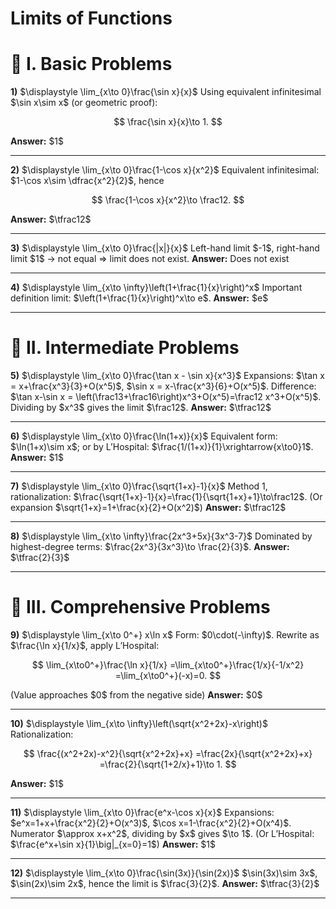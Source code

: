 

# Limits of Functions

# 🌱 I. Basic Problems

**1)** \$\displaystyle \lim\_{x\to 0}\frac{\sin x}{x}\$
Using equivalent infinitesimal \$\sin x\sim x\$ (or geometric proof):

$$
\frac{\sin x}{x}\to 1.
$$

**Answer:** \$1\$

---

**2)** \$\displaystyle \lim\_{x\to 0}\frac{1-\cos x}{x^2}\$
Equivalent infinitesimal: \$1-\cos x\sim \dfrac{x^2}{2}\$, hence

$$
\frac{1-\cos x}{x^2}\to \frac12.
$$

**Answer:** \$\tfrac12\$

---

**3)** \$\displaystyle \lim\_{x\to 0}\frac{|x|}{x}\$
Left-hand limit \$-1\$, right-hand limit \$1\$ → not equal ⇒ limit does not exist.
**Answer:** Does not exist

---

**4)** \$\displaystyle \lim\_{x\to \infty}\left(1+\frac{1}{x}\right)^x\$
Important definition limit: \$\left(1+\frac{1}{x}\right)^x\to e\$.
**Answer:** \$e\$

---

# 🌿 II. Intermediate Problems

**5)** \$\displaystyle \lim\_{x\to 0}\frac{\tan x - \sin x}{x^3}\$
Expansions: \$\tan x = x+\frac{x^3}{3}+O(x^5)\$, \$\sin x = x-\frac{x^3}{6}+O(x^5)\$.
Difference: \$\tan x-\sin x = \left(\frac13+\frac16\right)x^3+O(x^5)=\frac12 x^3+O(x^5)\$.
Dividing by \$x^3\$ gives the limit \$\frac12\$.
**Answer:** \$\tfrac12\$

---

**6)** \$\displaystyle \lim\_{x\to 0}\frac{\ln(1+x)}{x}\$
Equivalent form: \$\ln(1+x)\sim x\$; or by L’Hospital: \$\frac{1/(1+x)}{1}\xrightarrow{x\to0}1\$.
**Answer:** \$1\$

---

**7)** \$\displaystyle \lim\_{x\to 0}\frac{\sqrt{1+x}-1}{x}\$
Method 1, rationalization: \$\frac{\sqrt{1+x}-1}{x}=\frac{1}{\sqrt{1+x}+1}\to\frac12\$.
(Or expansion \$\sqrt{1+x}=1+\frac{x}{2}+O(x^2)\$)
**Answer:** \$\tfrac12\$

---

**8)** \$\displaystyle \lim\_{x\to \infty}\frac{2x^3+5x}{3x^3-7}\$
Dominated by highest-degree terms: \$\frac{2x^3}{3x^3}\to \frac{2}{3}\$.
**Answer:** \$\tfrac{2}{3}\$

---

# 🌳 III. Comprehensive Problems

**9)** \$\displaystyle \lim\_{x\to 0^+} x\ln x\$
Form: \$0\cdot(-\infty)\$. Rewrite as \$\frac{\ln x}{1/x}\$, apply L’Hospital:

$$
\lim_{x\to0^+}\frac{\ln x}{1/x}
=\lim_{x\to0^+}\frac{1/x}{-1/x^2}
=\lim_{x\to0^+}(-x)=0.
$$

(Value approaches \$0\$ from the negative side)
**Answer:** \$0\$

---

**10)** \$\displaystyle \lim\_{x\to \infty}\left(\sqrt{x^2+2x}-x\right)\$
Rationalization:

$$
\frac{(x^2+2x)-x^2}{\sqrt{x^2+2x}+x}
=\frac{2x}{\sqrt{x^2+2x}+x}
=\frac{2}{\sqrt{1+2/x}+1}\to 1.
$$

**Answer:** \$1\$

---

**11)** \$\displaystyle \lim\_{x\to 0}\frac{e^x-\cos x}{x}\$
Expansions: \$e^x=1+x+\frac{x^2}{2}+O(x^3)\$, \$\cos x=1-\frac{x^2}{2}+O(x^4)\$.
Numerator \$\approx x+x^2\$, dividing by \$x\$ gives \$\to 1\$.
(Or L’Hospital: \$\frac{e^x+\sin x}{1}\big|\_{x=0}=1\$)
**Answer:** \$1\$

---

**12)** \$\displaystyle \lim\_{x\to 0}\frac{\sin(3x)}{\sin(2x)}\$
\$\sin(3x)\sim 3x\$, \$\sin(2x)\sim 2x\$, hence the limit is \$\frac{3}{2}\$.
**Answer:** \$\tfrac{3}{2}\$

---



